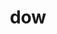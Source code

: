 ---
category: 3-letters
denotation: null
name: dow
reference_link: https://www.etymonline.com/word/dow
root_language: null
root_name: null
title: dow
type: free
word_sums:
- respelling: dow
  sum: 'Dow + '
---